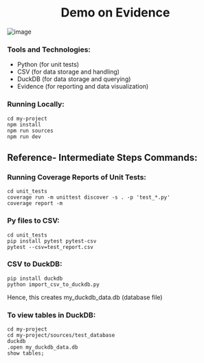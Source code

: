 <h1 align="center">
    Demo on Evidence
</h1>

![image](https://github.com/shaily29-eng/demo_evidence/assets/59019087/854e5e13-9577-4c25-8ad7-05224edb1273)


### Tools and Technologies:

- Python (for unit tests)
- CSV (for data storage and handling)
- DuckDB (for data storage and querying)
- Evidence (for reporting and data visualization)

### Running Locally:
 ```shell
cd my-project
npm install
npm run sources
npm run dev
  ```

## Reference- Intermediate Steps Commands:

### Running Coverage Reports of Unit Tests:
 ```shell
cd unit_tests
coverage run -m unittest discover -s . -p 'test_*.py'
coverage report -m
  ```

### Py files to CSV:
 ```shell
cd unit_tests
pip install pytest pytest-csv
pytest --csv=test_report.csv
  ```

### CSV to DuckDB:
 ```shell
pip install duckdb
python import_csv_to_duckdb.py 
  ```
Hence, this creates my_duckdb_data.db (database file)

### To view tables in DuckDB:
 ```shell
cd my-project
cd my-project/sources/test_database
duckdb
.open my_duckdb_data.db
show tables;

  ```
